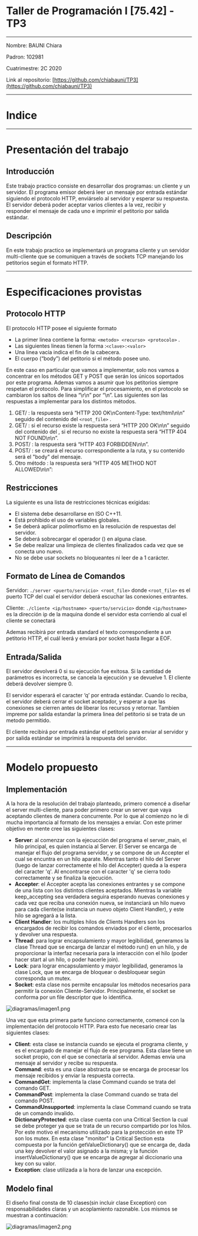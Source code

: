 # Taller de Programación I [75.42] - TP3

---

Nombre: BAUNI Chiara

Padron: 102981

Cuatrimestre: 2C 2020

Link al repositorio: [https://github.com/chiabauni/TP3](https://github.com/chiabauni/TP3)

---

# Indice

---

# Presentación del trabajo

## Introducción

Este trabajo practico consiste en desarrollar dos programas: un cliente y un servidor. El programa emisor deberá leer un mensaje por entrada estándar siguiendo el protocolo HTTP, enviárselo al servidor y esperar su respuesta. El servidor deberá poder aceptar varios clientes a la vez, recibir y responder el mensaje de cada uno e imprimir el petitorio por salida estándar.

## Descripción

En este trabajo practico se implementará un programa cliente y un servidor multi-cliente que se comuniquen a través de sockets TCP manejando los petitorios según el formato HTTP.

---

# Especificaciones provistas

## Protocolo HTTP

El protocolo HTTP posee el siguiente formato

- La primer linea contiene la forma: `<metodo> <recurso> <protocolo>` .
- Las siguientes lineas tienen la forma :`<clave>:<valor>`
- Una linea vacía indica el fin de la cabecera.
- El cuerpo (“body”) del petitorio si el método posee uno.

En este caso en particular que vamos a implementar, solo nos vamos a concentrar en los métodos GET y POST que serán los únicos soportados por este programa. Ademas vamos a asumir que los petitorios siempre respetan el protocolo.
Para simplificar el procesamiento, en el protocolo se cambiaron los saltos de linea “\r\n” por “\n”. Las siguientes son las respuestas a implementar para los distintos métodos.

1. GET/ : la respuesta será “HTTP 200 OK\nContent-Type: text/html\n\n” seguido del contenido del `<root_file>` .
2. GET/<recurso> : si el recurso existe la respuesta será “HTTP 200 OK\n\n” seguido del contenido del <recurso>, si el recurso no existe la respuesta será “HTTP 404 NOT FOUND\n\n”.
3. POST/ : la respuesta será “HTTP 403 FORBIDDEN\n\n”.
4. POST/<recurso> : se creará el recurso correspondiente a la ruta, y su contenido será el "body" del mensaje.
5. Otro método : la respuesta será “HTTP 405 METHOD NOT ALLOWED\n\n”: 

## Restricciones

La siguiente es una lista de restricciones técnicas exigidas:

- El sistema debe desarrollarse en ISO C++11.
- Está prohibido el uso de variables globales.
- Se deberá aplicar polimorfismo en la resolución de respuestas del servidor.
- Se deberá sobrecargar el operador () en alguna clase.
- Se debe realizar una limpieza de clientes finalizados cada vez que se conecta uno nuevo.
- No se debe usar sockets no bloqueantes ni leer de a 1 carácter.

## Formato de Línea de Comandos

Servidor: `./server <puerto/servicio> <root_file>` donde `<root_file>` es el puerto TCP del cual el servidor deberá escuchar las conexiones entrantes.

Cliente: `./cliente <ip/hostname> <puerto/servicio>` donde `<ip/hostname>` es la dirección ip de la maquina donde el servidor esta corriendo al cual el cliente se conectará 

Ademas recibirá por entrada standard el texto correspondiente a un petitorio HTTP, el cuál leerá y enviará por socket hasta llegar a EOF.

## Entrada/Salida

El servidor devolverá 0 si su ejecución fue exitosa. Si la cantidad de parámetros es incorrecta, se cancela la
ejecución y se devuelve 1. El cliente deberá devolver siempre 0.

El servidor esperará el caracter ‘q’ por entrada estándar. Cuando lo reciba, el servidor deberá cerrar el
socket aceptador, y esperar a que las conexiones se cierren antes de liberar los recursos y retornar. Tambien impreme por salida estandar la primera linea del petitorio si se trata de un metodo permitido.

El cliente recibirá por entrada estándar el petitorio para enviar al servidor y por salida estándar se imprimirá la respuesta del servidor.

---

# Modelo propuesto

## Implementación

A la hora de la resolución del trabajo planteado, primero comencé a diseñar el server multi-cliente, para poder primero crear un server que vaya aceptando clientes de manera concurrente. Por lo que al comienzo no le di mucha importancia al formato de los mensajes a enviar. Con este primer objetivo en mente cree las siguientes clases:

- **Server**: al comenzar con la ejecucción del programa el server_main, el hilo principal, es quien instancia al Server. El Server se encarga de manejar el flujo del programa servidor, y se compone de un Accepter el cual se encuntra en un hilo aparate. Mientras tanto el hilo del Server (luego de lanzar correctamente el hilo del Accepter) queda a la espera del caracter 'q'. Al encontrarse con el caracter 'q' se cierra todo correctamente y se finaliza la ejecución.
- **Accepter**: el Accepter acepta las conexiones entrantes y se compone de una lista con los distintos clientes aceptados. Mientras la variable keep_accepting sea verdadera seguira esperando nuevas conexiones y cada vez que reciba una conexión nueva, se instanciará un hilo nuevo para cada cliente(se instancia un nuevo objeto Client Handler), y este hilo se agregará a la lista.
- **Client Handler**: los multiples hilos de Clients Handlers  son los encargados de recibir los comandos enviados por el cliente, procesarlos y devolver una respuesta.
- **Thread**: para lograr encapsulamiento y mayor legibilidad, generamos la clase Thread que se encarga de lanzar el método run() en un hilo, y de proporcionar la interfaz necesaria para la interacción con el hilo (poder hacer start al un hilo, o poder hacerle join).
- **Lock**:  para lograr encapsulamiento y mayor legibilidad, generamos la clase Lock, que se encarga de bloquear o desbloquear según corresponda un mutex.
- **Socket**: esta clase nos permite encapsular los métodos necesarios para permitir la conexión Cliente-Servidor. Principalmente, el socket se conforma por un file descriptor que lo identifica.

![diagramas/imagen1.png](diagramas/imagen1.png)

Una vez que esta primera parte funciono correctamente, comencé con la implementación del protocolo HTTP. Para esto fue necesario crear las siguientes clases:

- **Client**: esta clase se instancia cuando se ejecuta el programa cliente, y es el encargado de manejar el flujo de ese programa. Esta clase tiene un socket propio, con el que se conectaría al servidor. Ademas envia una mensaje al servidor y recibe su respuesta.
- **Command**: esta es una clase abstracta que se encarga de procesar los mensaje recibidos y enviar la respuesta correcta.
- **CommandGet**: implementa la clase Command cuando se trata del comando GET.
- **CommandPost**: implementa la clase Command cuando se trata del comando POST.
- **CommandUnsupported**: implementa la clase Command cuando se trata de un comando invalido.
- **DictionaryProtected**: esta clase cuenta con una Critical Section la cual se debe proteger ya que se trata de un recurso compartido por los hilos. Por este motivo el mecanismo utilizado para la protección en este TP son los mutex. En esta clase "monitor" la Critical Section esta compuesta por la función getValueDictionary() que se encarga de, dada una key devolver el valor asignado a la misma; y la función insertValueDictionary() que se encarga de agregar al diccionario una key con su valor.
- **Exception**: clase utilizada a la hora de lanzar una excepción.

## Modelo final

El diseño final consta de 10 clases(sin incluir clase Exception) con responsabilidades claras y un acoplamiento razonable. Los mismos se muestran a continuación:

![diagramas/imagen2.png](diagramas/imagen2.png)

